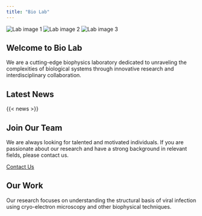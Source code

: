 ```yaml
---
title: "Bio Lab"
---
```


<section class="hero">
  <div class="carousel">
    <img src="https://via.placeholder.com/800x600?text=Lab+Image+1" alt="Lab image 1">
    <img src="https://via.placeholder.com/800x600?text=Lab+Image+2" alt="Lab image 2">
    <img src="https://via.placeholder.com/800x600?text=Lab+Image+3" alt="Lab image 3">
  </div>
  <h1>Welcome to Bio Lab</h1>
  <p>We are a cutting-edge biophysics laboratory dedicated to unraveling the complexities of biological systems through innovative research and interdisciplinary collaboration.</p>
</section>

<section class="news">
  <h2>Latest News</h2>
  {{< news >}}
</section>

<section class="join-us">
  <h2>Join Our Team</h2>
  <p>We are always looking for talented and motivated individuals. If you are passionate about our research and have a strong background in relevant fields, please contact us.</p>
  <a href="/contact" class="button">Contact Us</a>
</section>

<section class="lab-work">
  <h2>Our Work</h2>
  <p>Our research focuses on understanding the structural basis of viral infection using cryo-electron microscopy and other biophysical techniques.</p>
</section>

